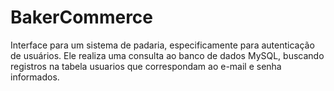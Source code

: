 # BakerCommerce
Interface para um sistema de padaria, especificamente para autenticação de usuários. Ele realiza uma consulta ao banco de dados MySQL, buscando registros na tabela usuarios que correspondam ao e-mail e senha informados.
